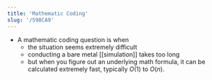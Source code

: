 ```yaml
---
title: 'Mathematic Coding'
slug: '/598CA9'
---
```


- A mathematic coding question is when
  - the situation seems extremely difficult
  - conducting a bare metal [[simulation]] takes too long
  - but when you figure out an underlying math formula, it can be calculated extremely fast, typically $O(1)$ to $O(n)$.
